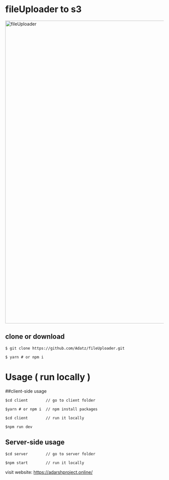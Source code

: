 <h1>fileUploader to s3</h1>
<img width="960" alt="fileUploader" src="https://user-images.githubusercontent.com/59435156/234870711-f523472e-5642-4660-bc22-ef0b8ddf2637.png">

## clone or download
```teminal
$ git clone https://github.com/Adatz/fileUploader.git
```
```terminal
$ yarn # or npm i
```

# Usage ( run locally )

##client-side usage
```terminal
$cd client        // go to client folder
```
```terminal
$yarn # or npm i  // npm install packages
```
```terminal
$cd client        // run it locally
```
```terminal
$npm run dev
```

## Server-side usage

```terminal
$cd server        // go to server folder
```
```terminal
$npm start        // run it locally
```

visit website:  https://adarshproject.online/
